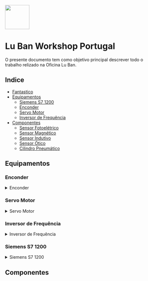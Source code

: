 <img src="https://github.com/LMigu3liPT/Documentation_Luban/blob/main/Grafcets/32_Manual/Imagens_Grafcets/Logo_Luban.png" width="80" />    

# Lu Ban Workshop Portugal

O presente documento tem  como  objetivo  principal  descrever  todo o trabalho relizado na   Oficina   Lu   Ban.

## Indice
- [Fantastico](#fantastico)
- [Equipamentos](#equipamentos)
  - [Siemens S7 1200](#Siemens-S7-1200) 
  - [Enconder](#enconder)
  - [Servo Motor](#servo-motor)
  - [Inversor de Frequência](#inversor-de-frequência)
- [Componentes](#componentes)
  - [Sensor Fotoelétrico](#sensor-fotoelétrico)
  - [Sensor Magnético](#sensor-magnético) 
  - [Sensor Indutivo](#sensor-indutivo) 
  - [Sensor Ótico](#sensor-ótico) 
  - [Cilindro Pneumático](#cilindro-pneumático)

## Equipamentos
### Enconder
   <details>
     <summary>Enconder</summary>

Encoders ou geradores de Impulsos são equipamentos eletromecânicos, utilizados para conversão de movimentos rotativos ou deslocamentos lineares em impulsos elétricos de         onda quadrada, que geram uma quantidade exata de impulsos por volta em uma distribuição perfeita dos pulsos ao longo dos 360 graus do giro do eixo.

[Voltar ao Inicio](#Indice)
     </details>
     
### Servo Motor
   <details>
     <summary>Servo Motor</summary>

Um servo é utilizado como um atuador em sistemas de controlo automático, ele converte sinais elétricos num movimento angular no veio do motor. Os servos utilizados nas           estações YL-335B (Linha de Produção Automática) na oficina Luban são da Siemens, mais especificamente um motor AC SIMOTICS S-1FL6 e um drive SINAMISC V90 utilizados para         a locomoção do “robô” manipulador de transporte.

[Voltar ao Inicio](#Indice)
     </details>

### Inversor de Frequência
   <details>
     <summary>Inversor de Frequência</summary>

Um inversor de frequência é um dispositivo capaz de controlar a velocidade de rotação de um motor elétrico trifásico por meio do controle da frequência entregue pela rede       elétrica. Dessa forma, se um motor elétrico vai conectado diretamente a rede elétrica, a sua velocidade é constante, já que sua frequência também será constante.

[Voltar ao Inicio](#Indice)
     </details>

### Siemens S7 1200
   <details>
     <summary>Siemens S7 1200</summary>
  
Os controladores SIMATIC S7-1200 da Siemens são a escolha inteligente para soluções de automação compacta com opções de comunicação estendidas e funções tecnológicas             integradas. Eles estão disponíveis em versões padrão e à prova de falhas.

[Manual Geral - Siemens - PLC S7-1200](https://assets.new.siemens.com/siemens/assets/api/uuid:c0b52e48-be0a-4737-bf6e-a1b1a1d1fb7e/onlinehelp-v90-pt-pt.pdf)

[Voltar ao Inicio](#Indice)
     </details>


## Componentes



